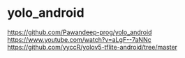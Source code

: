 # yolo_android
https://github.com/Pawandeep-prog/yolo_android
https://www.youtube.com/watch?v=aLgF--7aNNc
https://github.com/yyccR/yolov5-tflite-android/tree/master
